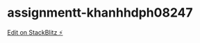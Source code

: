 # assignmentt-khanhhdph08247

[Edit on StackBlitz ⚡️](https://stackblitz.com/edit/assignmentt-khanhhdph08247)